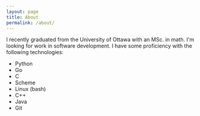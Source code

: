 ```yaml
---
layout: page
title: About
permalink: /about/
---
```


I recently graduated from the University of Ottawa with an MSc. in math. I'm looking for work in software development. I have some proficiency with the following technologies:

* Python
* Go
* C
* Scheme
* Linux (bash)
* C++
* Java
* Git
